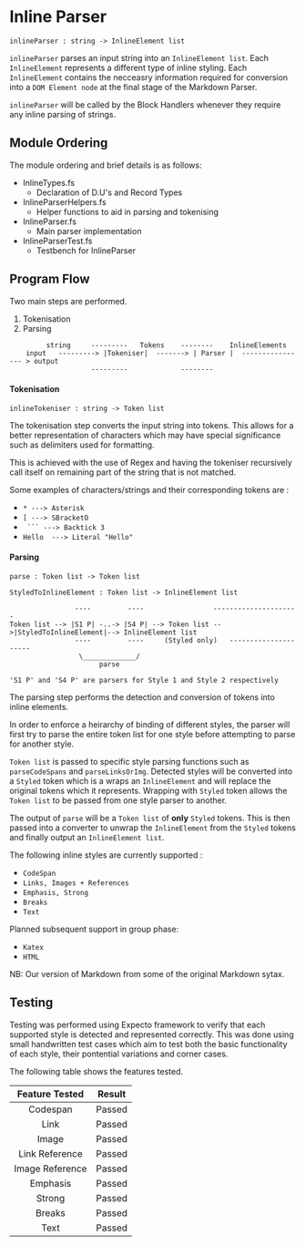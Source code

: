 # Inline Parser

```inlineParser : string -> InlineElement list``` 

`inlineParser` parses an input string into an `InlineElement list`. Each `InlineElement` represents a different type of inline styling. Each `InlineElement` contains the necceasry information required for conversion into a `DOM Element node` at the final stage of the Markdown Parser.

`inlineParser` will be called by the Block Handlers whenever they require any inline parsing of strings.

## Module Ordering
The module ordering and brief details is as follows: 
- InlineTypes.fs
	- Declaration of D.U's and Record Types
- InlineParserHelpers.fs
	- Helper functions to aid in parsing and tokenising
- InlineParser.fs
	- Main parser implementation
- InlineParserTest.fs
    - Testbench for InlineParser


## Program Flow

Two main steps are performed.
1. Tokenisation 
2. Parsing

```
   		 string     ---------   Tokens	  --------    InlineElements
	input   ---------> |Tokeniser|  -------> | Parser |  ---------------- > output 
		            ---------	          --------
```

#### Tokenisation

`inlineTokeniser : string -> Token list`

The tokenisation step converts the input string into tokens. This allows for a better representation of characters which may have special significance such as delimiters used for formatting. 

This is achieved with the use of Regex and having the tokeniser recursively call itself on remaining part of the string that is not matched.

Some examples of characters/strings and their corresponding tokens are :

- `* ---> Asterisk`
- `[ ---> SBracketO`
- `` ``` ---> Backtick 3``
- `Hello  ---> Literal "Hello"`


#### Parsing
`parse : Token list -> Token list`

`StyledToInlineElement : Token list -> InlineElement list `

```
                ----         ----    		      ---------------------
Token list --> |S1 P| -..-> |S4 P| --> Token list -->|StyledToInlineElement|--> InlineElement list
                ----	     ----     (Styled only)   ---------------------
                 \_____________/
                      parse
                      
'S1 P' and 'S4 P' are parsers for Style 1 and Style 2 respectively
```

The parsing step performs the detection and conversion of tokens into inline elements. 

In order to enforce a heirarchy of binding of different styles, the parser will first try to parse the entire token list for one style before attempting to parse for another style.

`Token list` is passed to specific style parsing functions such as `parseCodeSpans` and `parseLinksOrImg`. Detected styles will be converted into a `Styled` token which is a wraps an `InlineElement` and will replace the original tokens which it represents. Wrapping with `Styled` token allows the `Token list` to be passed from one style parser to another.

The output of `parse` will be a `Token list` of **only** `Styled` tokens. This is then passed into a converter to unwrap the `InlineElement` from the `Styled` tokens and finally output an `InlineElement list`.


The following inline styles are currently supported : 
* `CodeSpan`
* `Links, Images + References`
* `Emphasis, Strong`
* `Breaks`
* `Text`

Planned subsequent support in group phase:
* `Katex`
* `HTML`

NB: Our version of Markdown from some of the original Markdown sytax.

## Testing

Testing was performed using Expecto framework to verify that each supported style is detected and represented correctly. This was done using small handwritten test cases which aim to test both the basic functionality of each style, their pontential variations and corner cases.

The following table shows the features tested.

|  Feature Tested | Result |
|:---------------:|:------:|
|     Codespan    | Passed |
|       Link      | Passed |
|      Image      | Passed |
|  Link Reference | Passed |
| Image Reference | Passed |
|     Emphasis    | Passed |
|      Strong     | Passed |
| Breaks          | Passed |
| Text            | Passed |

